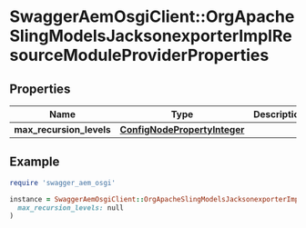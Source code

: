 # SwaggerAemOsgiClient::OrgApacheSlingModelsJacksonexporterImplResourceModuleProviderProperties

## Properties

| Name | Type | Description | Notes |
| ---- | ---- | ----------- | ----- |
| **max_recursion_levels** | [**ConfigNodePropertyInteger**](ConfigNodePropertyInteger.md) |  | [optional] |

## Example

```ruby
require 'swagger_aem_osgi'

instance = SwaggerAemOsgiClient::OrgApacheSlingModelsJacksonexporterImplResourceModuleProviderProperties.new(
  max_recursion_levels: null
)
```

